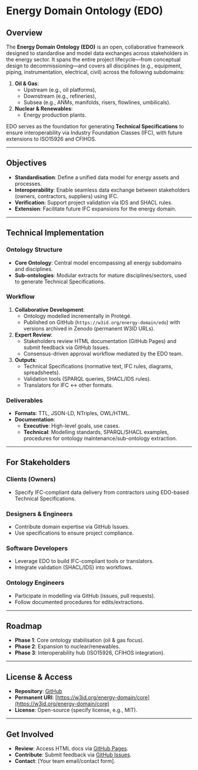 # Energy Domain Ontology (EDO)

## Overview
The **Energy Domain Ontology (EDO)** is an open, collaborative framework designed to standardise and model data exchanges across stakeholders in the energy sector. It spans the entire project lifecycle—from conceptual design to decommissioning—and covers all disciplines (e.g., equipment, piping, instrumentation, electrical, civil) across the following subdomains:
1. **Oil & Gas**:  
   - Upstream (e.g., oil platforms),  
   - Downstream (e.g., refineries),  
   - Subsea (e.g., ANMs, manifolds, risers, flowlines, umbilicals).  
2. **Nuclear & Renewables**:  
   - Energy production plants.  

EDO serves as the foundation for generating **Technical Specifications** to ensure interoperability via Industry Foundation Classes (IFC), with future extensions to ISO15926 and CFIHOS.

---

## Objectives
- **Standardisation**: Define a unified data model for energy assets and processes.  
- **Interoperability**: Enable seamless data exchange between stakeholders (owners, contractors, suppliers) using IFC.  
- **Verification**: Support project validation via IDS and SHACL rules.  
- **Extension**: Facilitate future IFC expansions for the energy domain.  

---

## Technical Implementation
### Ontology Structure
- **Core Ontology**: Central model encompassing all energy subdomains and disciplines.  
- **Sub-ontologies**: Modular extracts for mature disciplines/sectors, used to generate Technical Specifications.  

### Workflow
1. **Collaborative Development**:  
   - Ontology modelled incrementally in Protégé.  
   - Published on GitHub (`https://w3id.org/energy-domain/edo`) with versions archived in Zenodo (permanent W3ID URLs).  
2. **Expert Review**:  
   - Stakeholders review HTML documentation (GitHub Pages) and submit feedback via GitHub Issues.  
   - Consensus-driven approval workflow mediated by the EDO team.  
3. **Outputs**:  
   - Technical Specifications (normative text, IFC rules, diagrams, spreadsheets).  
   - Validation tools (SPARQL queries, SHACL/IDS rules).  
   - Translators for IFC ↔ other formats.  

### Deliverables
- **Formats**: TTL, JSON-LD, NTriples, OWL/HTML.  
- **Documentation**:  
  - **Executive**: High-level goals, use cases.  
  - **Technical**: Modelling standards, SPARQL/SHACL examples, procedures for ontology maintenance/sub-ontology extraction.  

---

## For Stakeholders
### Clients (Owners)
- Specify IFC-compliant data delivery from contractors using EDO-based Technical Specifications.  

### Designers & Engineers
- Contribute domain expertise via GitHub Issues.  
- Use specifications to ensure project compliance.  

### Software Developers
- Leverage EDO to build IFC-compliant tools or translators.  
- Integrate validation (SHACL/IDS) into workflows.  

### Ontology Engineers
- Participate in modelling via GitHub (issues, pull requests).  
- Follow documented procedures for edits/extractions.  

---

## Roadmap
- **Phase 1**: Core ontology stabilisation (oil & gas focus).  
- **Phase 2**: Expansion to nuclear/renewables.  
- **Phase 3**: Interoperability hub (ISO15926, CFIHOS integration).  

---

## License & Access
- **Repository**: [GitHub](https://github.com/energy-domain/ontologies)  
- **Permanent URI**: [https://w3id.org/energy-domain/core](https://w3id.org/energy-domain/core)  
- **License**: Open-source (specify license, e.g., MIT).  

---

## Get Involved
- **Review**: Access HTML docs via [GitHub Pages](https://energy-domain.github.io/ontologies).  
- **Contribute**: Submit feedback via [GitHub Issues](https://github.com/energy-domain/ontologies/issues).  
- **Contact**: [Your team email/contact form].  
